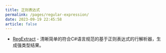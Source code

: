 ```yaml
---
title: 正则表达式
permalink: /pages/regular-expression/
date: 2023-09-19 22:45:58
article: false
---
```


- [RegExtract](https://github.com/sblom/RegExtract)  - 清晰简单的符合C#语言规范的基于正则表达式的行解析器，生成强类型结果。